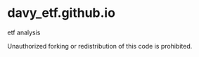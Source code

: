 # davy_etf.github.io
etf analysis

Unauthorized forking or redistribution of this code is prohibited.
